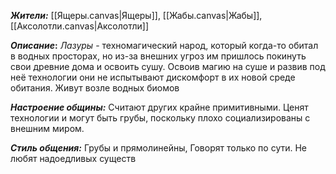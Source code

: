 **_Жители:_**
[[Ящеры.canvas|Ящеры]], [[Жабы.canvas|Жабы]], [[Аксолотли.canvas|Аксолотли]]

**_Описание_:**
_Лазуры_ - техномагический народ, который когда-то обитал в водных просторах, но из-за внешних угроз им пришлось покинуть свои древние дома и освоить сушу. Освоив магию на суше и развив под неё технологии они не испытывают дискомфорт в их новой среде обитания.
Живут возле водных биомов

**_Настроение общины:_**
Считают других крайне примитивными. Ценят технологии и могут быть грубы, поскольку плохо социализированы с внешним миром.

**_Стиль общения:_**
Грубы и прямолинейны, Говорят только по сути. Не любят надоедливых существ